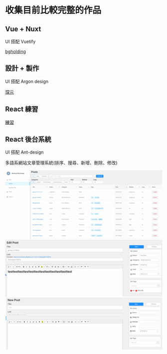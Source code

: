 # 收集目前比較完整的作品

## Vue + Nuxt

UI 搭配 Vuetify

[bgholding](http://www.bgholdings.co.nz/)

## 設計 + 製作

UI 搭配 Argon design

[琛元](http://www.chumyuan.com/)

## React 練習

[練習](https://aiko3310.github.io/The-F2E/)

## React 後台系統

UI 搭配 Ant-design

多語系網站文章管理系統(排序、搜尋、新增、刪除、修改)

![backstage](./img/backstage1.jpg)
![backstage](./img/backstage2.jpg)
![backstage](./img/backstage3.jpg)

